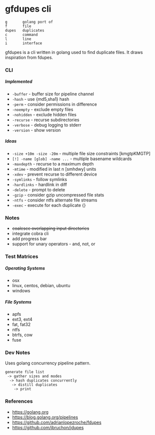 # gfdupes cli

```
g       golang port of
f       file
dupes   duplicates
c       command
l       line
i       interface
```

gfdupes is a cli written in golang used to find duplicate files. It draws inspiration from fdupes.

### CLI

##### Implemented

* ```-buffer``` - buffer size for pipeline channel
* ```-hash``` - use {md5,sha1} hash
* ```-perm``` - consider permissions in difference
* ```-noempty``` - exclude empty files
* ```-nohidden``` - exclude hidden files
* ```-recurse``` - recurse subdirectories
* ```-verbose``` - debug logging to stderr
* ```-version``` - show version

##### Ideas

* ```-size +10m -size -20m``` - multiple file size constraints [kmgtpKMGTP]
* ```[!] -name [glob] -name ...``` - multiple basename wildcards
* ```-maxdepth``` - recurse to a maximum depth
* ```-mtime``` - modified in last n [smhdwy] units
* ```-xdev``` - prevent recurse to different device
* ```-symlinks``` - follow symlinks
* ```-hardlinks``` - hardlink in diff
* ```-delete``` - prompt to delete
* ```-gzip``` - consider gzip uncompressed file stats
* ```-ntfs``` - consider ntfs alternate file streams
* ```-exec``` - execute for each duplicate {}

### Notes

* ~~coalesce overlapping input directories~~
* integrate cobra cli
* add progress bar
* support for unary operators - and, not, or

### Test Matrices

##### Operating Systems

* osx
* linux, centos, debian, ubuntu
* windows

##### File Systems

* apfs
* ext3, ext4
* fat, fat32
* ntfs
* btrfs, cow
* fuse

### Dev Notes

Uses golang concurrency pipeline pattern.

```
generate file list
 -> gather sizes and modes 
  -> hash duplicates concurrently
   -> distill duplicates 
    -> print
```

### References

* https://golang.org
* https://blog.golang.org/pipelines
* https://github.com/adrianlopezroche/fdupes
* https://github.com/jbruchon/jdupes
